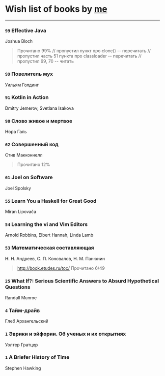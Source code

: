# Wish list of books by [me](http://www.knigopis.com/#/me/books?u=uJ7AN6q0Bl)
---


### `99` Effective Java
Joshua Bloch
> Прочитано 99%
> // пропустил пункт про clone() -- перечитать
> // пропустил часть 51 пункта про classloader -- перечитать
> // пропустил 69, 70 -- читать

### `99` Повелитель мух
Уильям Голдинг

### `91` Kotlin in Action
Dmitry Jemerov, Svetlana Isakova

### `90` Слово живое и мертвое
Нора Галь

### `62` Совершенный код
Стив Макконнелл
> Прочитано 12%

### `61` Joel on Software
Joel Spolsky

### `55` Learn You a Haskell for Great Good
Miran Lipovača

### `54` Learning the vi and Vim Editors
Arnold Robbins, Elbert Hannah, Linda Lamb

### `53` Математическая составляющая
Н. Н. Андреев, С. П. Коновалов, Н. М. Панюнин
> http://book.etudes.ru/toc/
> Прочитано 6/49

### `25` What If?: Serious Scientific Answers to Absurd Hypothetical Questions
Randall Munroe

### `4` Тайм-драйв
Глеб Архангельский

### `1` Эврики и эйфории. Об ученых и их открытиях
Уолтер Гратцер

### `1` A Briefer History of Time
Stephen Hawking

